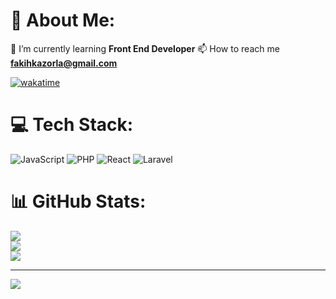 # 💫 About Me:
🌱 I’m currently learning **Front End Developer**
📫 How to reach me **fakihkazorla@gmail.com**

[![wakatime](https://wakatime.com/badge/user/8bfa3fda-02a8-472d-92e0-358cfd7a4067.svg)](https://wakatime.com/@8bfa3fda-02a8-472d-92e0-358cfd7a4067)
# 💻 Tech Stack:
![JavaScript](https://img.shields.io/badge/javascript-%23323330.svg?style=flat&logo=javascript&logoColor=%23F7DF1E) ![PHP](https://img.shields.io/badge/php-%23777BB4.svg?style=flat&logo=php&logoColor=white) ![React](https://img.shields.io/badge/react-%2320232a.svg?style=flat&logo=react&logoColor=%2361DAFB) ![Laravel](https://img.shields.io/badge/laravel-%23FF2D20.svg?style=flat&logo=laravel&logoColor=white)
# 📊 GitHub Stats:
![](https://github-readme-stats.vercel.app/api?username=arufaki&theme=darcula&hide_border=false&include_all_commits=true&count_private=true)<br/>
![](https://github-readme-streak-stats.herokuapp.com/?user=arufaki&theme=darcula&hide_border=false)<br/>
![](https://github-readme-stats.vercel.app/api/top-langs/?username=arufaki&theme=darcula&hide_border=false&include_all_commits=true&count_private=true&layout=compact)

---
[![](https://visitcount.itsvg.in/api?id=arufaki&icon=5&color=12)](https://visitcount.itsvg.in)

<!-- Proudly created with GPRM ( https://gprm.itsvg.in ) -->
